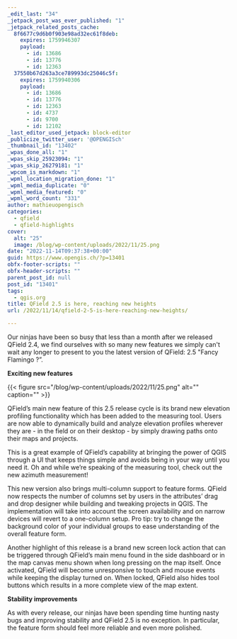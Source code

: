 ```yaml
---
_edit_last: "34"
_jetpack_post_was_ever_published: "1"
_jetpack_related_posts_cache:
  8f6677c9d6b0f903e98ad32ec61f8deb:
    expires: 1759946307
    payload:
      - id: 13686
      - id: 13776
      - id: 12363
  37550b67d263a3ce789993dc25046c5f:
    expires: 1759940306
    payload:
      - id: 13686
      - id: 13776
      - id: 12363
      - id: 4737
      - id: 9700
      - id: 12102
_last_editor_used_jetpack: block-editor
_publicize_twitter_user: '@OPENGISch'
_thumbnail_id: "13402"
_wpas_done_all: "1"
_wpas_skip_25923094: "1"
_wpas_skip_26279181: "1"
_wpcom_is_markdown: "1"
_wpml_location_migration_done: "1"
_wpml_media_duplicate: "0"
_wpml_media_featured: "0"
_wpml_word_count: "331"
author: mathieuopengisch
categories:
  - qfield
  - qfield-highlights
cover:
  alt: "25"
  image: /blog/wp-content/uploads/2022/11/25.png
date: "2022-11-14T09:37:38+00:00"
guid: https://www.opengis.ch/?p=13401
obfx-footer-scripts: ""
obfx-header-scripts: ""
parent_post_id: null
post_id: "13401"
tags:
  - qgis.org
title: QField 2.5 is here, reaching new heights
url: /2022/11/14/qfield-2-5-is-here-reaching-new-heights/

---
```

Our ninjas have been so busy that less than a month after we released QField 2.4, we find ourselves with so many new features we simply can't wait any longer to present to you the latest version of QField: 2.5 "Fancy Flamingo ?”.

**Exciting new features**

{{< figure src="/blog/wp-content/uploads/2022/11/25.png" alt="" caption="" >}}

QField’s main new feature of this 2.5 release cycle is its brand new elevation profiling functionality which has been added to the measuring tool. Users are now able to dynamically build and analyze elevation profiles wherever they are - in the field or on their desktop - by simply drawing paths onto their maps and projects.

This is a great example of QField’s capability at bringing the power of QGIS through a UI that keeps things simple and avoids being in your way until you need it. Oh and while we’re speaking of the measuring tool, check out the new azimuth measurement!

This new version also brings multi-column support to feature forms. QField now respects the number of columns set by users in the attributes’ drag and drop designer while building and tweaking projects in QGIS. The implementation will take into account the screen availability and on narrow devices will revert to a one-column setup. Pro tip: try to change the background color of your individual groups to ease understanding of the overall feature form.

Another highlight of this release is a brand new screen lock action that can be triggered through QField’s main menu found in the side dashboard or in the map canvas menu shown when long pressing on the map itself. Once activated, QField will become unresponsive to touch and mouse events while keeping the display turned on. When locked, QField also hides tool buttons which results in a more complete view of the map extent.

**Stability improvements**

As with every release, our ninjas have been spending time hunting nasty bugs and improving stability and QField 2.5 is no exception. In particular, the feature form should feel more reliable and even more polished.
